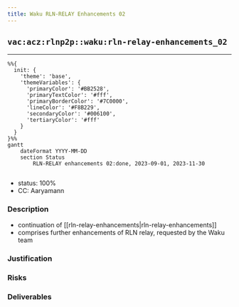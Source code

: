 ```yaml
---
title: Waku RLN-RELAY Enhancements 02
---
```


## `vac:acz:rlnp2p::waku:rln-relay-enhancements_02`
---

```mermaid
%%{ 
  init: { 
    'theme': 'base', 
    'themeVariables': { 
      'primaryColor': '#BB2528', 
      'primaryTextColor': '#fff', 
      'primaryBorderColor': '#7C0000', 
      'lineColor': '#F8B229', 
      'secondaryColor': '#006100', 
      'tertiaryColor': '#fff' 
    } 
  } 
}%%
gantt
	dateFormat YYYY-MM-DD 
	section Status
		RLN-RELAY enhancements 02:done, 2023-09-01, 2023-11-30
		
```

- status: 100%
- CC: Aaryamann

### Description

* continuation of [[rln-relay-enhancements|rln-relay-enhancements]]
* comprises further enhancements of RLN relay, requested by the Waku team

### Justification

### Risks

### Deliverables


